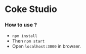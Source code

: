 # Coke Studio

### How to use ?
* `npm install`
* Then `npm start`
* Open `localhost:3000` in browser.

